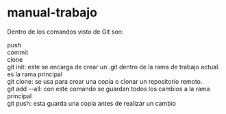 # manual-trabajo

  
  Dentro de los comandos visto de Git son:  
  
  push  
commit  
clone  
git init: este se encarga de crear un .git dentro de la rama de trabajo actual. es la rama principal  
git clone: se usa para crear una copia o clonar un repositorio remoto.  
git add --all: con este comando se guardan todos los cambios a la rama principal  
git push: esta guarda una copia antes de realizar un cambio